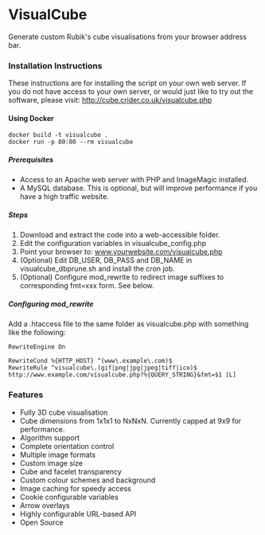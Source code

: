 # VisualCube
Generate custom Rubik's cube visualisations from your browser address bar. 

### Installation Instructions

These instructions are for installing the script on your own web server. If you do not have access to your own server, or would just like to try out the software, please visit:
http://cube.crider.co.uk/visualcube.php

#### Using Docker

```
docker build -t visualcube .
docker run -p 80:80 --rm visualcube
```

##### Prerequisites

* Access to an Apache web server with PHP and ImageMagic installed.
* A MySQL database. This is optional, but will improve performance if you have a high traffic website.

##### Steps

1. Download and extract the code into a web-accessible folder.
2. Edit the configuration variables in visualcube_config.php
3. Point your browser to: www.yourwebsite.com/visualcube.php
4. (Optional) Edit DB_USER, DB_PASS and DB_NAME in visualcube_dbprune.sh and install the cron job.
5. (Optional) Configure mod_rewrite to redirect image suffixes to corresponding fmt=xxx form. See below.

##### Configuring mod_rewrite
Add a .htaccess file to the same folder as visualcube.php with something like the following:
```
RewriteEngine On

RewriteCond %{HTTP_HOST} ^(www\.example\.com)$
RewriteRule ^visualcube\.(gif|png|jpg|jpeg|tiff|ico)$ http://www.example.com/visualcube.php?%{QUERY_STRING}&fmt=$1 [L]
```


### Features

* Fully 3D cube visualisation
* Cube dimensions from 1x1x1 to NxNxN. Currently capped at 9x9 for performance.
* Algorithm support
* Complete orientation control
* Multiple image formats
* Custom image size
* Cube and facelet transparency
* Custom colour schemes and background
* Image caching for speedy access
* Cookie configurable variables
* Arrow overlays
* Highly configurable URL-based API
* Open Source
